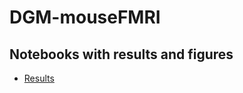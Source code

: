 # DGM-mouseFMRI

## Notebooks with results and figures
- [Results](https://rawgit.com/schw4b/DGM-mouseFMRI/master/results/DGM-mouseFMRI.nb.html)



